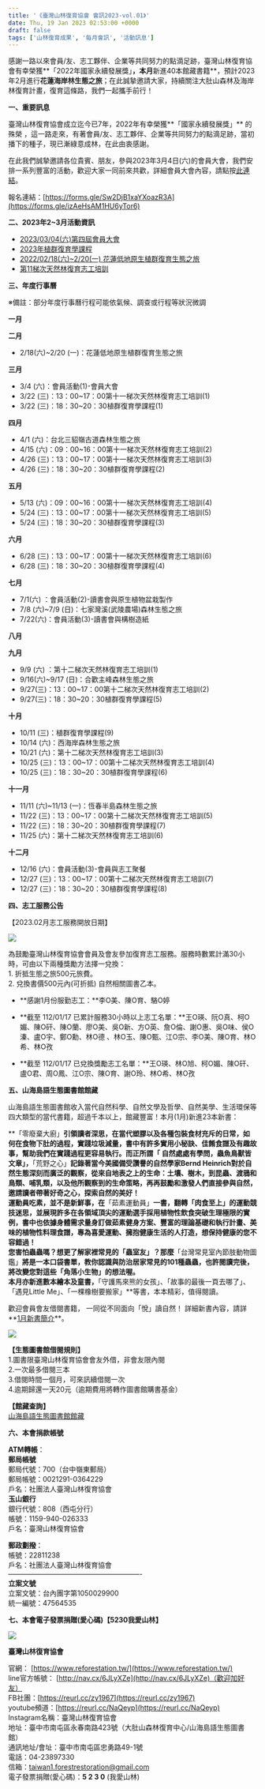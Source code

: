 ```yaml
---
title: '《臺灣山林復育協會 會訊2023-vol.01》'
date: Thu, 19 Jan 2023 02:53:00 +0000
draft: false
tags: ['山林復育成果', '每月會訊', '活動訊息']
---
```


感謝一路以來會員/友、志工夥伴、企業等共同努力的點滴足跡，臺灣山林復育協會有幸榮獲**「2022年國家永續發展獎」**，本月**新進40本館藏書籍**，預計2023年2月進行**花蓮海岸林生態之旅**；在此誠摯邀請大家，持續關注大肚山森林及海岸林復育計畫，復育這條路，我們一起攜手前行！

**一、重要訊息**

臺灣山林復育協會成立迄今已7年，2022年有幸榮獲**「國家永續發展獎」** 的殊榮 ，這一路走來，有著會員/友、志工夥伴、企業等共同努力的點滴足跡，當初播下的種子，現已漸綠意成林，在此由衷感謝。

在此我們誠摯邀請各位貴賓、朋友，參與2023年3月4日(六)的會員大會，我們安排一系列豐富的活動，歡迎大家一同前來共歡，詳細會員大會內容，請點按[此連結](https://www.reforestation.tw/?p=15393)。  
  
報名連結：[https://forms.gle/Sw2DjB1xaYXoazR3A](https://forms.gle/izAeHsAM1HU6yTor6)

**二、2023年2~3月活動資訊**

*   [2023/03/04(六)第四屆會員大會](https://www.reforestation.tw/?p=15393)
*   [2023年植群復育學課程](https://www.reforestation.tw/?p=15300)
*   [2022/02/18(六)~2/20(一) 花蓮低地原生植群復育生態之旅](https://www.reforestation.tw/?p=15277)
*   [第11梯次天然林復育志工培訓](https://www.reforestation.tw/?p=15146)

**三、年度行事曆**

※備註：部分年度行事曆行程可能依氣候、調查或行程等狀況微調

**一月**

**二月**

*   2/18(六)~2/20 (一)：花蓮低地原生植群復育生態之旅

**三月**

*   3/4 (六)：會員活動(1)-會員大會
*   3/22 (三)：13：00~17：00第十一梯次天然林復育志工培訓(1)
*   3/22 (三)：18：30~20：30植群復育學課程(1)

**四月**

*   4/1 (六)：台北三貂嶺古道森林生態之旅
*   4/15 (六)：09：00~16：00第十一梯次天然林復育志工培訓(2)
*   4/26 (三)：13：00~17：00第十一梯次天然林復育志工培訓(3)
*   4/26 (三)：18：30~20：30植群復育學課程(2)

**五月**

*   5/13 (六)：09：00~16：00第十一梯次天然林復育志工培訓(4)
*   5/24 (三)：13：00~17：00第十一梯次天然林復育志工培訓(5)
*   5/24 (三)：18：30~20：30植群復育學課程(3)

**六月**

*   6/28 (三)：13：00~17：00第十一梯次天然林復育志工培訓(6)
*   6/28 (三)：18：30~20：30植群復育學課程(4)

**七月**

*   7/1(六) ：會員活動(2)-讀書會與原生植物盆栽製作
*   7/8 (六)~7/9 (日)：七家灣溪(武陵農場)森林生態之旅
*   7/22(六)：會員活動(3)-讀書會與構樹造紙

**八月**

**九月**

*   9/9 (六) ：第十二梯次天然林復育志工培訓(1)
*   9/16(六)~9/17 (日)：合歡主峰森林生態之旅
*   9/27(三)：13：00~17：00第十二梯次天然林復育志工培訓(2)
*   9/27(三)：18：30~20：30植群復育學課程(5)

**十月**

*   10/11 (三)：植群復育學課程(9)
*   10/14 (六)：西海岸森林生態之旅
*   10/21 (六)：第十二梯次天然林復育志工培訓(3)
*   10/25 (三)：13：00~17：00第十二梯次天然林復育志工培訓(4)
*   10/25 (三)：18：30~20：30植群復育學課程(6)

**十一月**

*   11/11 (六)~11/13 (一)：恆春半島森林生態之旅
*   11/22 (三)：13：00~17：00第十二梯次天然林復育志工培訓(5)
*   11/22 (三)：18：30~20：30植群復育學課程(7)
*   11/25 (六)：第十二梯次天然林復育志工培訓(6)

**十二月**

*   12/16 (六)：會員活動(3)-會員與志工聚餐
*   12/27 (三)：13：00~17：00第十二梯次天然林復育志工培訓(7)
*   12/27 (三)：18：30~20：30植群復育學課程(8)

**四、志工服務公告**

【2023.02月志工服務開放日期】

![](https://www.reforestation.tw/wp-content/uploads/2023/02/2023.02.jpg)

為鼓勵臺灣山林復育協會會員及會友參加復育志工服務。服務時數累計滿30小時，可由以下兩種獎勵方法擇一兌換：  
1\. 折抵生態之旅500元旅費。  
2\. 兌換書價500元內(可折抵) 自然相關圖書乙本。

*   **感謝1月份服勤志工：**李O美、陳O育、駱O婷  
    
*   **截至 112/01/17 已累計服務30小時以上志工名單：**王O瑛、阮O真、柯O媚、陳O矸、陳O蘭、廖O美、吳O新、方O英、詹O倫、謝O惠、吳O味、侯O溱、盧O宇、鄭O勳、林O德 、林O玉、陳O甄、江O宗、李O美、陳O育、林O希、林O孜  
    
*   **截至 112/01/17 已兌換獎勵志工名單：**王O瑛、林O旭、柯O媚、陳O矸、盧O君、周O鳳、江O宗、陳O育、謝O玲、林O希、林O孜

**五、山海島語生態圖書館館藏**

山海島語生態圖書館收入當代自然科學、自然文學及哲學、自然美學、生活環保等四大類型的當代書籍，超過千本以上，館藏豐富！本月(1月)新進23本新書：

**「零廢棄大廚」**引領讀者深思，在當代塑膠以及各種包裝食材充斥的日常，如何在食物下肚的過程，實踐垃圾減量，書中有許多實用小秘訣、佳餚食譜及有趣故事，幫助我們在實踐過程更容易執行。而正所謂「 自然處處有學問，蟲魚鳥獸皆文章」，**「荒野之心」**記錄著當今美國備受讚譽的自然學家Bernd Heinrich對於自然生態深刻而廣泛的觀察，從來自地表之上的生命：土壤、樹木，到昆蟲、渡鴉和鳥類、哺乳類，以及他所觀察到的生命策略，再再鼓勵和激發人們直接參與自然，邀請讀者帶著好奇之心，探索自然的美好！  
運動員吃素，並不是新鮮事，在**「茹素運動員」**一書，翻轉「肉食至上」的運動競技迷思，並展現許多在各領域頂尖的運動選手採用植物性飲食突破生理極限的實例，書中也依據身體需求量身訂做茹素健身方案、豐富的理論基礎和執行計畫、美味的植物性料理食譜，專為喜愛運動、擁抱健康生活的人打造，想保持健康的您不容錯過！  
您害怕蟲蟲嗎？想更了解家裡常見的「蟲室友」？那麼**「台灣常見室內節肢動物圖鑑」**將是一本口袋書單，教你認識與防治居家常見的101種蟲蟲，也許閱讀完後，將改變您對這些「角落小生物」的想法喔。  
本月亦新進數本繪本及童書，**「守護馬來熊的女孩」、「故事的最後一頁去哪了」、「遇見Little Me」、「一棵橡樹要搬家」**等書，本本精彩，值得閱讀。  
  
歡迎會員會友借閱書籍， 一同從不同面向「悅」讀自然！ 詳細新書內容，請詳**[1月新書簡介](https://www.reforestation.tw/?p=15418)**。

![](https://www.reforestation.tw/wp-content/uploads/2023/01/新進書籍2023vol.01.jpg)

**【生態圖書館借閱規則】**  
1.圖書限臺灣山林復育協會會友外借，非會友限內閱  
2.一次最多借閱三本  
3.借閱時間一個月，可來訊續借閱一次  
4.逾期歸還一天20元（逾期費用將轉作圖書館購書基金）  
  
**【館藏查詢】**  
[山海島語生態圖書館館藏](https://www.reforestation.tw/?page_id=304&fbclid=IwAR0WdPa0Q6Gr2szgWf2y0MaBx_qvAw1SsWuXyyaGQzbYHp2lwAwOwX5QcC0)

**六、本會捐款帳號**

**ATM轉帳**：  
**郵局帳號**  
郵局代號：700（台中嶺東郵局）  
郵局帳號：0021291-0364229  
戶名：社團法人臺灣山林復育協會  
**玉山銀行**  
銀行代號：808（西屯分行）  
帳號：1159-940-026333  
戶名：臺灣山林復育協會

**郵政劃撥**：  
帳號：22811238  
戶名：社團法人臺灣山林復育協會  
———————————————————-  
**立案文號**  
立案文號：台內團字第1050029900  
統一編號：47564535

**七、本會電子發票捐贈(愛心碼)【5230我愛山林】**

![](https://www.reforestation.tw/wp-content/uploads/2021/10/5230發票圖-1.jpg)

**臺灣山林復育協會**

官網： [https://www.reforestation.tw/](https://www.reforestation.tw/)  
line官方帳號： [http://nav.cx/6JLyXZe](http://nav.cx/6JLyXZe)（歡迎加好友）  
FB社團：[https://reurl.cc/zy1967](https://reurl.cc/zy1967)  
youtube頻道：[https://reurl.cc/NaQeyp](https://reurl.cc/NaQeyp)  
Instagram名稱：臺灣山林復育協會   
地址：臺中市南屯區永春南路423號（大肚山森林復育中心/山海島語生態圖書館）  
通訊地址/會址：臺中市南屯區忠勇路49-1號  
電話：04-23897330  
信箱：[taiwan1.forestrestoration@gmail.com](mailto:taiwan1.forestrestoration@gmail.com)  
電子發票捐贈(愛心碼)：**5 2 3 0** (我愛山林)